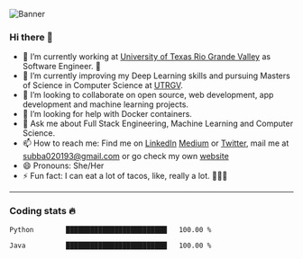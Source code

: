 

![Banner](subba_github.gif)

### Hi there 👋

- 🔭 I’m currently working at [University of Texas Rio Grande Valley](https://www.utrgv.edu/en-us/) as Software Engineer. 🥑
- 🌱 I’m currently improving my Deep Learning skills and pursuing Masters of Science in Computer Science at [UTRGV](https://www.utrgv.edu/en-us/).
- 👯 I’m looking to collaborate on open source, web development, app development and machine learning projects.
- 🤔 I’m looking for help with Docker containers.
- 💬 Ask me about Full Stack Engineering, Machine Learning and Computer Science.
- 📫 How to reach me: Find me on [LinkedIn](https://www.linkedin.com/in/subbalakshmim/) [Medium](http://subba-lakshmi.medium.com) or [Twitter](https://twitter.com/subbalakshmi___), mail me at [subba020193@gmail.com](mailto:subba020193@gmail.com) or go check my own [website](https://www.linkedin.com/in/subbalakshmim/)
- 😄 Pronouns: She/Her
- ⚡ Fun fact: I can eat a lot of tacos, like, really a lot. 🌮🌮🌮

---

### Coding stats 🔥

<!--START_SECTION:waka-->
```text
Python        █████████████████████████   100.00 % 

Java          █████████████████████████   100.00 % 
```
<!--END_SECTION:waka-->
